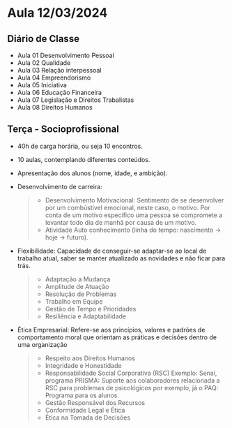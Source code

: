 # Aula 12/03/2024

## Diário de Classe

- Aula 01 Desenvolvimento Pessoal
- Aula 02 Qualidade
- Aula 03 Relação interpessoal
- Aula 04 Empreendorismo
- Aula 05 Iniciativa
- Aula 06 Educação Financeira
- Aula 07 Legislação e Direitos Trabalistas
- Aula 08 Direitos Humanos

## Terça - Socioprofissional

- 40h de carga horária, ou seja 10 encontros.
- 10 aulas, contemplando diferentes conteúdos.
- Apresentação dos alunos (nome, idade, e ambição).
- Desenvolvimento de carreira:
    > - Desenvolvimento Motivacional: Sentimento de se desenvolver por um combústivel emocional, neste caso, o motivo. Por conta de um motivo específico uma pessoa se compromete a levantar todo dia de manhã por causa de um motivo. 
    > - Atividade Auto conhecimento (linha do tempo: nascimento -> hoje -> futuro).
- Flexibilidade: Capacidade de conseguir-se adaptar-se ao local de trabalho atual, saber se manter atualizado as novidades e não ficar para trás.
    > - Adaptação a Mudança
    > - Amplitude de Atuação
    > - Resolução de Problemas
    > - Trabalho em Equipe
    > - Gestão de Tempo e Prioridades
    > - Resiliência e Adaptabilidade

- Ética Empresarial: Refere-se aos princípios, valores e padrões de comportamento moral que orientam as práticas e decisões dentro de uma organização
    > - Respeito aos Direitos Humanos
    > - Integridade e Honestidade
    > - Responsabilidade Social Corporativa (RSC) Exemplo:  Senai, programa PRISMA: Suporte aos colaboradores relacionada a RSC para problemas de psicológicos por exemplo, já o PAQ: Programa para os alunos.
    > - Gestão Responsável dos Recursos
    > - Conformidade Legal e Ética
    > - Ética na Tomada de Decisões

